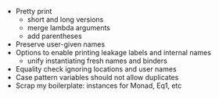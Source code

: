 - Pretty print
  + short and long versions
  + merge lambda arguments
  + add parentheses
- Preserve user-given names
- Options to enable printing leakage labels and internal names
  + unify instantiating fresh names and binders
- Equality check ignoring locations and user names
- Case pattern variables should not allow duplicates
- Scrap my boilerplate: instances for Monad, Eq1, etc
